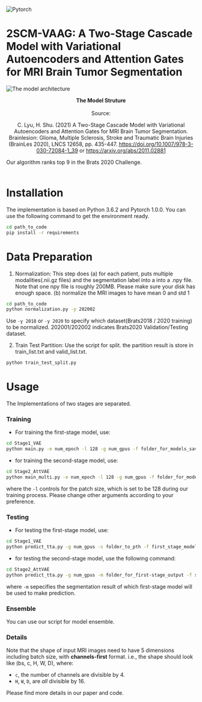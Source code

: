 
![Pytorch](https://img.shields.io/badge/Implemented%20in-Pytorch-red.svg)

# 2SCM-VAAG: A Two-Stage Cascade Model with Variational Autoencoders and Attention Gates for MRI Brain Tumor Segmentation

![The model architecture](https://img-blog.csdnimg.cn/20201105195218458.png?x-oss-process=image/watermark,type_ZmFuZ3poZW5naGVpdGk,shadow_10,text_aHR0cHM6Ly9ibG9nLmNzZG4ubmV0L01pc3NTaGlob25n,size_16,color_FFFFFF,t_70#pic_center)
<center><b>The Model Struture</b></center><br /><center>Source: 
 
 C. Lyu, H. Shu. (2021) A Two-Stage Cascade Model with Variational Autoencoders and Attention Gates for MRI Brain Tumor Segmentation. Brainlesion: Glioma, Multiple Sclerosis, Stroke and Traumatic Brain Injuries (BrainLes 2020), LNCS 12658, pp. 435-447. https://doi.org/10.1007/978-3-030-72084-1_39 or
 https://arxiv.org/abs/2011.02881</center>
 
 Our algorithm ranks top 9 in the Brats 2020 Challenge. 
<br /><br />


# Installation
The implementation is based on Python 3.6.2 and Pytorch 1.0.0. You can use the following command to get the environment ready.

```bash
cd path_to_code
pip install -r requirements
```

# Data Preparation
1. Normalization:  This step does 
(a) for each patient, puts multiple modalities(.nii.gz files) and the segmentation label into a into a .npy file. Note that one npy file is roughly 200MB. Please make sure your disk has enough space. 
(b) normalize the MRI images to have mean 0 and std 1

```bash
cd path_to_code
python normalization.py -y 202002
```
Use `-y 2018` or `-y 2020` to specify which dataset(Brats2018 / 2020 training) to be normalized. 202001/202002 indicates Brats2020 Validation/Testing dataset. 

2. Train Test Partition:
Use the script for split. the partition result is store in train_list.txt and valid_list.txt.
```bash
python train_test_split.py
```


# Usage

The Implementations of two stages are separated. 

### Training
- For training the first-stage model, use:
```bash
cd Stage1_VAE
python main.py -e num_epoch -l 128 -g num_gpus -f folder_for_models_saving
``` 

- for training the second-stage model, use:
```bash
cd Stage2_AttVAE
python main_multi.py -e num_epoch -l 128 -g num_gpus -f folder_for_models_saving
``` 
where the `-l` controls for the patch size, which is set to be 128 during our training process. Please change other arguments according to your preference.

### Testing
- For testing the first-stage model, use:
```bash
cd Stage1_VAE
python predict_tta.py -g num_gpus -s folder_to_pth -f first_stage_model_weights.pth
```
- for testing the second-stage model, use the following command:
```bash
cd Stage2_AttVAE
python predict_tta.py -g num_gpus -m folder_for_first-stage_output -f second_stage_model_weights.pth -s folder_to_pth
```
where `-m` sepecifies the segmentation result of which first-stage model will be used to make prediction. 

### Ensemble
You can use our script for model ensemble. 

### Details
Note that the shape of input MRI images need to have 5 dimensions including batch size, with <b>channels-first</b> format. i.e., the shape should look like (bs, c, H, W, D), where:
- `c`, the number of channels are divisible by 4.
- `H`, `W`, `D`, are _all_ divisible by 16.

Please find more details in our paper and code.
